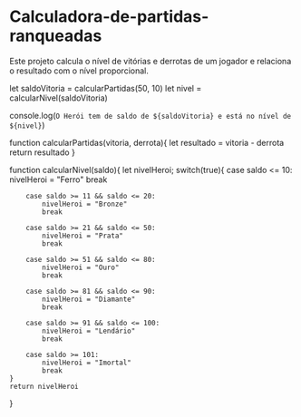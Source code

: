 # Calculadora-de-partidas-ranqueadas
Este projeto calcula o nível de vitórias e derrotas de um jogador e relaciona o resultado com o nível proporcional.


let saldoVitoria = calcularPartidas(50, 10)
let nivel = calcularNivel(saldoVitoria)

console.log(`O Herói tem de saldo de ${saldoVitoria} e está no nível de ${nivel}`)

function calcularPartidas(vitoria, derrota){
    let resultado = vitoria - derrota
    return resultado
}

function calcularNivel(saldo){
    let nivelHeroi;
    switch(true){
        case saldo <= 10:
            nivelHeroi = "Ferro"
            break
        
        case saldo >= 11 && saldo <= 20:
            nivelHeroi = "Bronze"
            break

        case saldo >= 21 && saldo <= 50:
            nivelHeroi = "Prata"
            break

        case saldo >= 51 && saldo <= 80:
            nivelHeroi = "Ouro"
            break

        case saldo >= 81 && saldo <= 90:
            nivelHeroi = "Diamante"
            break

        case saldo >= 91 && saldo <= 100:
            nivelHeroi = "Lendário"
            break

        case saldo >= 101:
            nivelHeroi = "Imortal"
            break
    }
    return nivelHeroi
}
